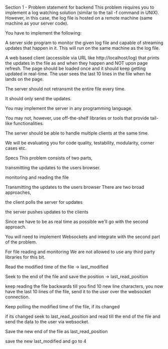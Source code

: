 Section 1 - Problem statement for backend
This problem requires you to implement a log watching solution (similar to the tail -f command in UNIX). However, in this case, the log file is hosted on a remote machine (same machine as your server code).

You have to implement the following:

A server side program to monitor the given log file and capable of streaming updates that happen in it. This will run on the same machine as the log file.

A web based client (accessible via URL like http://localhost/log) that prints the updates in the file as and when they happen and NOT upon page refresh. The page should be loaded once and it should keep getting updated in real-time. The user sees the last 10 lines in the file when he lands on the page.



The server should not retransmit the entire file every time.

It should only send the updates.

You may implement the server in any programming language.

You may not, however, use off-the-shelf libraries or tools that provide tail-like functionalities.

The server should be able to handle multiple clients at the same time.

We will be evaluating you for code quality, testability, modularity, corner cases etc.

Specs
This problem consists of two parts,

transmitting the updates to the users browser.

monitoring and reading the file

Transmitting the updates to the users browser
There are two broad approaches,

the client polls the server for updates

the server pushes updates to the clients

Since we have to be as real time as possible we'll go with the second approach.

You will need to implement Websockets and integrate with the second part of the problem.

For file reading and monitoring
We are not allowed to use any third party libraries for this bit.

Read the modified time of the file -> last_modified

Seek to the end of the file and save the position -> last_read_position

keep reading the file backwards till you find 10 new line characters, you now have the last 10 lines of the file, send it to the user over the websocket connection.

Keep polling the modified time of the file, if its changed

if its changed seek to last_read_position and read till the end of the file and send the data to the user via websocket.

Save the new end of the file as last_read_position

save the new last_modified and go to 4
